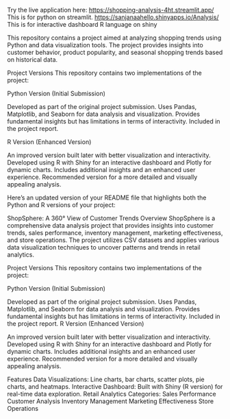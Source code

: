 Try the live application here: 
https://shopping-analysis-4ht.streamlit.app/ 
This is for python on streamlit.
https://sanjanaahello.shinyapps.io/Analysis/
This is for interactive dashboard R language on shiny


This repository contains a project aimed at analyzing shopping trends using Python and data visualization tools. The project provides insights into customer behavior, product popularity, and seasonal shopping trends based on historical data.

Project Versions
This repository contains two implementations of the project:

Python Version (Initial Submission)

Developed as part of the original project submission.
Uses Pandas, Matplotlib, and Seaborn for data analysis and visualization.
Provides fundamental insights but has limitations in terms of interactivity.
Included in the project report.

R Version (Enhanced Version)

An improved version built later with better visualization and interactivity.
Developed using R with Shiny for an interactive dashboard and Plotly for dynamic charts.
Includes additional insights and an enhanced user experience.
Recommended version for a more detailed and visually appealing analysis.


Here’s an updated version of your README file that highlights both the Python and R versions of your project:

ShopSphere: A 360° View of Customer Trends
Overview
ShopSphere is a comprehensive data analysis project that provides insights into customer trends, sales performance, inventory management, marketing effectiveness, and store operations. The project utilizes CSV datasets and applies various data visualization techniques to uncover patterns and trends in retail analytics.

Project Versions
This repository contains two implementations of the project:

Python Version (Initial Submission)

Developed as part of the original project submission.
Uses Pandas, Matplotlib, and Seaborn for data analysis and visualization.
Provides fundamental insights but has limitations in terms of interactivity.
Included in the project report.
R Version (Enhanced Version)

An improved version built later with better visualization and interactivity.
Developed using R with Shiny for an interactive dashboard and Plotly for dynamic charts.
Includes additional insights and an enhanced user experience.
Recommended version for a more detailed and visually appealing analysis.

Features
Data Visualizations: Line charts, bar charts, scatter plots, pie charts, and heatmaps.
Interactive Dashboard: Built with Shiny (R version) for real-time data exploration.
Retail Analytics Categories:
Sales Performance
Customer Analysis
Inventory Management
Marketing Effectiveness
Store Operations
